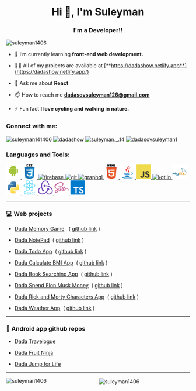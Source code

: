 <h1 align="center">Hi 👋, I'm Suleyman</h1>
<h3 align="center">I'm a Developer!!</h3>

<p align="left"> <img src="https://komarev.com/ghpvc/?username=suleyman1406&label=Profile%20views&color=0e75b6&style=flat" alt="suleyman1406" /> </p>

- 🌱 I’m currently learning **front-end web development.**

- 👨‍💻 All of my projects are available at [**https://dadashow.netlify.app**](https://dadashow.netlify.app/)

- 💬 Ask me about **React**

- 📫 How to reach me **dadasovsuleyman126@gmail.com**

- ⚡ Fun fact **I love cycling and walking in nature.**

<h3 align="left">Connect with me:</h3>

<p align="left">
<a href="https://twitter.com/suleyman141406" target="blank"><img align="center" src="https://raw.githubusercontent.com/rahuldkjain/github-profile-readme-generator/master/src/images/icons/Social/twitter.svg" alt="suleyman141406" height="30" width="40" /></a>
<a href="https://www.linkedin.com/in/dadashow/" target="blank"><img align="center" src="https://raw.githubusercontent.com/rahuldkjain/github-profile-readme-generator/master/src/images/icons/Social/linked-in-alt.svg" alt="dadashow" height="30" width="40" /></a>
<a href="https://instagram.com/suleyman._.14" target="blank"><img align="center" src="https://raw.githubusercontent.com/rahuldkjain/github-profile-readme-generator/master/src/images/icons/Social/instagram.svg" alt="suleyman._.14" height="30" width="40" /></a>
<a href="https://www.hackerrank.com/dadasovsuleyman1" target="blank"><img align="center" src="https://raw.githubusercontent.com/rahuldkjain/github-profile-readme-generator/master/src/images/icons/Social/hackerrank.svg" alt="dadasovsuleyman1" height="30" width="40" /></a>
</p>

<h3 align="left">Languages and Tools:</h3>

<p align="left"> <a href="https://developer.android.com" target="_blank" rel="noreferrer"> <img src="https://raw.githubusercontent.com/devicons/devicon/master/icons/android/android-original-wordmark.svg" alt="android" width="40" height="40"/> </a> <a href="https://www.w3schools.com/css/" target="_blank" rel="noreferrer"> <img src="https://raw.githubusercontent.com/devicons/devicon/master/icons/css3/css3-original-wordmark.svg" alt="css3" width="40" height="40"/> </a> <a href="https://firebase.google.com/" target="_blank" rel="noreferrer"> <img src="https://www.vectorlogo.zone/logos/firebase/firebase-icon.svg" alt="firebase" width="40" height="40"/> </a> <a href="https://git-scm.com/" target="_blank" rel="noreferrer"> <img src="https://www.vectorlogo.zone/logos/git-scm/git-scm-icon.svg" alt="git" width="40" height="40"/> </a> <a href="https://graphql.org" target="_blank" rel="noreferrer"> <img src="https://www.vectorlogo.zone/logos/graphql/graphql-icon.svg" alt="graphql" width="40" height="40"/> </a> <a href="https://www.w3.org/html/" target="_blank" rel="noreferrer"> <img src="https://raw.githubusercontent.com/devicons/devicon/master/icons/html5/html5-original-wordmark.svg" alt="html5" width="40" height="40"/> </a> <a href="https://www.java.com" target="_blank" rel="noreferrer"> <img src="https://raw.githubusercontent.com/devicons/devicon/master/icons/java/java-original.svg" alt="java" width="40" height="40"/> </a> <a href="https://developer.mozilla.org/en-US/docs/Web/JavaScript" target="_blank" rel="noreferrer"> <img src="https://raw.githubusercontent.com/devicons/devicon/master/icons/javascript/javascript-original.svg" alt="javascript" width="40" height="40"/> </a> <a href="https://kotlinlang.org" target="_blank" rel="noreferrer"> <img src="https://www.vectorlogo.zone/logos/kotlinlang/kotlinlang-icon.svg" alt="kotlin" width="40" height="40"/> </a> <a href="https://www.mysql.com/" target="_blank" rel="noreferrer"> <img src="https://raw.githubusercontent.com/devicons/devicon/master/icons/mysql/mysql-original-wordmark.svg" alt="mysql" width="40" height="40"/> </a> <a href="https://www.python.org" target="_blank" rel="noreferrer"> <img src="https://raw.githubusercontent.com/devicons/devicon/master/icons/python/python-original.svg" alt="python" width="40" height="40"/> </a> <a href="https://reactjs.org/" target="_blank" rel="noreferrer"> <img src="https://raw.githubusercontent.com/devicons/devicon/master/icons/react/react-original-wordmark.svg" alt="react" width="40" height="40"/> </a> <a href="https://redux.js.org" target="_blank" rel="noreferrer"> <img src="https://raw.githubusercontent.com/devicons/devicon/master/icons/redux/redux-original.svg" alt="redux" width="40" height="40"/> </a> <a href="https://sass-lang.com" target="_blank" rel="noreferrer"> <img src="https://raw.githubusercontent.com/devicons/devicon/master/icons/sass/sass-original.svg" alt="sass" width="40" height="40"/> </a> <a href="https://www.typescriptlang.org/" target="_blank" rel="noreferrer"> <img src="https://raw.githubusercontent.com/devicons/devicon/master/icons/typescript/typescript-original.svg" alt="typescript" width="40" height="40"/> </a> </p>

---

### 💻 Web projects

- [Dada Memory Game](https://dadamemorygame.netlify.app/)&nbsp;&nbsp; ( [github link](https://github.com/Suleyman1406/PatikaReduxWork3) )
  
- [Dada NotePad](https://dadanotepad.netlify.app/)&nbsp;&nbsp;( [github link](https://github.com/Suleyman1406/PatikaReduxWork1) )

- [Dada Todo App](https://dadatodo.netlify.app/)&nbsp;&nbsp;( [github link](https://github.com/Suleyman1406/PatikaReactWork2) )

- [Dada Calculate BMI App](https://dadacalculate.netlify.app/)&nbsp;&nbsp;( [github link](https://github.com/Suleyman1406/PatikaFrontEndProject2) )
  
- [Dada Book Searching App](https://dadabooksearch.netlify.app/)&nbsp;&nbsp;( [github link](https://github.com/Suleyman1406/PatikaFrontEndProject1) )  
  
- [Dada Spend Elon Musk Money](https://dadaspendelonmoney.netlify.app/)&nbsp;&nbsp;( [github link](https://github.com/Suleyman1406/PatikaReduxWork2) )

- [Dada Rick and Morty Characters App](https://dadarickandmorty.netlify.app/)&nbsp;&nbsp;( [github link](https://github.com/Suleyman1406/PatikaGraphQLWork7) )

- [Dada Weather App](https://dadaweather.netlify.app/)&nbsp;&nbsp;( [github link](https://github.com/Suleyman1406/PatikaReactWork3) )

---

### 📱 Android app github repos

- [Dada Travelogue](https://github.com/Suleyman1406/Travelogue)

- [Dada Fruit Ninja](https://github.com/Suleyman1406/FruiteNinja)

- [Dada Jump for Life ](https://github.com/Suleyman1406/JumpForLife)

---

<p><img align="left" width="49%" src="https://github-readme-stats.vercel.app/api?username=suleyman1406&show_icons=true&locale=en" alt="suleyman1406" /></p>

<p>&nbsp;&nbsp;<img align="center" width="40.5%" src="https://github-readme-stats.vercel.app/api/top-langs?username=suleyman1406&show_icons=true&locale=en&layout=compact" alt="suleyman1406" /></p>

